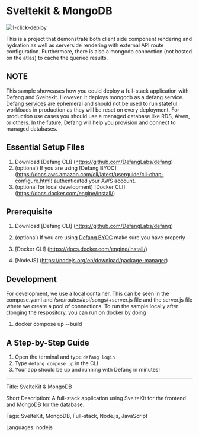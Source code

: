 # Sveltekit & MongoDB

[![1-click-deploy](https://defang.io/deploy-with-defang.svg)](https://portal.defang.dev/redirect?url=https%3A%2F%2Fgithub.com%2Fnew%3Ftemplate_name%3Dsample-sveltekit-mongodb-template%26template_owner%3DDefangSamples)

This is a project that demonstrate both client side component rendering and hydration as well as serverside rendering with external API route configuration. Furthermore, there is also a mongodb connection (not hosted on the atlas) to cache the queried results.

## NOTE

This sample showcases how you could deploy a full-stack application with Defang and Sveltekit. However, it deploys mongodb as a defang service. Defang [services](https://12factor.net/processes) are ephemeral and should not be used to run stateful workloads in production as they will be reset on every deployment. For production use cases you should use a managed database like RDS, Aiven, or others. In the future, Defang will help you provision and connect to managed databases.

## Essential Setup Files

1. Download [Defang CLI] (https://github.com/DefangLabs/defang)
2. (optional) If you are using [Defang BYOC] (https://docs.aws.amazon.com/cli/latest/userguide/cli-chap-configure.html) authenticated your AWS account.
3. (optional for local development) [Docker CLI] (https://docs.docker.com/engine/install/)

## Prerequisite

1. Download [Defang CLI] (https://github.com/DefangLabs/defang)
2. (optional) If you are using [Defang BYOC](https://docs.defang.io/docs/concepts/defang-byoc) make sure you have properly
3. [Docker CLI] (https://docs.docker.com/engine/install/)

4. [NodeJS] (https://nodejs.org/en/download/package-manager)

## Development

For development, we use a local container. This can be seen in the compose.yaml and /src/routes/api/songs/+server.js file and the server.js file where we create a pool of connections. To run the sample locally after clonging the respository, you can run on docker by doing

1.  docker compose up --build

## A Step-by-Step Guide

1. Open the terminal and type `defang login`
2. Type `defang compose up` in the CLI
3. Your app should be up and running with Defang in minutes!

---

Title: SvelteKit & MongoDB

Short Description: A full-stack application using SvelteKit for the frontend and MongoDB for the database.

Tags: SvelteKit, MongoDB, Full-stack, Node.js, JavaScript

Languages: nodejs
